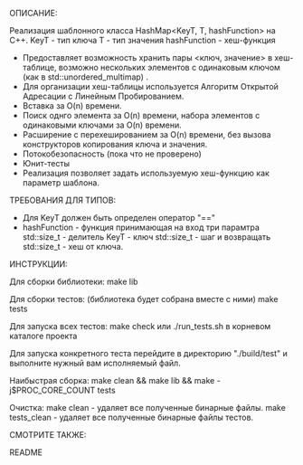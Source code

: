 ОПИСАНИЕ:

Реализация шаблонного класса HashMap<KeyT, T, hashFunction> на C++.
KeyT 			- тип ключа 
T				- тип значения
hashFunction 	- хеш-функция 

- Предоставляет возможность хранить пары <ключ, значение> в хеш-таблице, возможно нескольких элементов с одинаковым ключом (как в std::unordered_multimap) .
- Для организации хеш-таблицы используется Алгоритм Открытой Адресации c Линейным Пробированием.
- Вставка за O(n) времени.
- Поиск однго элемента за O(n) времени, набора элементов с одинаковыми ключами за O(n) времени.
- Расширение с перехешированием за O(n) времени, без вызова конструкторов копирования ключа и значения.
- Потокобезопасность (пока что не проверено)
- Юнит-тесты
- Реализация позволяет задать используемую хеш-функцию как параметр шаблона.

ТРЕБОВАНИЯ ДЛЯ ТИПОВ:

- Для KeyT должен быть определен оператор "=="
- hashFunction - функция принимающая на вход три парамтра 
	std::size_t 	- делитель
	KeyT 			- ключ
	std::size_t		- шаг 
  и возвращать std::size_t - хеш от ключа.

ИНСТРУКЦИИ:

Для сборки библиотеки:
 make lib
 
Для сборки тестов: (библиотека будет собрана вместе с ними)
 make tests
 
Для запуска всех тестов:
 make check или ./run_tests.sh в корневом каталоге проекта
 
Для запуска конкретного теста перейдите в директорию "./build/test" и выполните нужный вам исполняемый файл.
 
Наибыстрая сборка:
 make clean && make lib && make -j$PROC_CORE_COUNT tests
 
Очистка:
 make clean - удаляет все полученные бинарные файлы.
 make tests_clean - удаляет все полученные бинарные файлы тестов.

СМОТРИТЕ ТАКЖЕ:

 README
